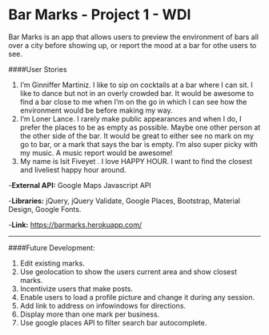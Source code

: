 # Bar Marks - Project 1 - WDI

<p>Bar Marks is an app that allows users to preview the environment of bars all over a city before showing up, or report the mood at a bar for othe users to see. </p>

####User Stories

1. I’m Ginniffer Martiniz. I like to sip on cocktails at a bar where I can sit. I like to dance but not in an overly crowded bar. It would be awesome to find a bar close to me when I’m on the go in which I can see how the environment would be before making my way.
1. I’m Loner Lance. I rarely make public appearances and when I do, I prefer the places to be as empty as possible. Maybe one other person at the other side of the bar. It would be great to either see no mark on my go to bar, or a mark that says the bar is empty. I’m also super picky with my music. A music report would be awesome!
1. My name is Isit Fiveyet . I love HAPPY HOUR. I want to find the closest and liveliest happy hour around. 

-<b>External API:</b> Google Maps Javascript API

-<b>Libraries:</b> jQuery, jQuery Validate, Google Places, Bootstrap, Material Design, Google Fonts. 

-<b>Link:</b> https://barmarks.herokuapp.com/
___
####Future Development:

1. Edit existing marks.
1. Use geolocation to show the users current area and show closest marks. 
1. Incentivize users that make posts. 
1. Enable users to load a profile picture and change it during any session.
1. Add link to address on infowindows for directions. 
1. Display more than one mark per business. 
1. Use google places API to filter search bar autocomplete.
